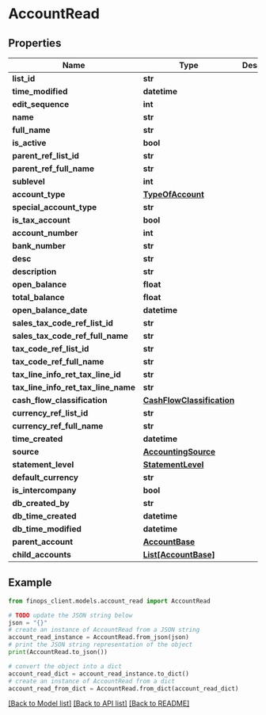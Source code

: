 # AccountRead


## Properties

Name | Type | Description | Notes
------------ | ------------- | ------------- | -------------
**list_id** | **str** |  | [optional] 
**time_modified** | **datetime** |  | [optional] 
**edit_sequence** | **int** |  | [optional] 
**name** | **str** |  | [optional] 
**full_name** | **str** |  | [optional] 
**is_active** | **bool** |  | [optional] 
**parent_ref_list_id** | **str** |  | [optional] 
**parent_ref_full_name** | **str** |  | [optional] 
**sublevel** | **int** |  | [optional] 
**account_type** | [**TypeOfAccount**](TypeOfAccount.md) |  | [optional] 
**special_account_type** | **str** |  | [optional] 
**is_tax_account** | **bool** |  | [optional] 
**account_number** | **int** |  | [optional] 
**bank_number** | **str** |  | [optional] 
**desc** | **str** |  | [optional] 
**description** | **str** |  | [optional] 
**open_balance** | **float** |  | [optional] 
**total_balance** | **float** |  | [optional] 
**open_balance_date** | **datetime** |  | [optional] 
**sales_tax_code_ref_list_id** | **str** |  | [optional] 
**sales_tax_code_ref_full_name** | **str** |  | [optional] 
**tax_code_ref_list_id** | **str** |  | [optional] 
**tax_code_ref_full_name** | **str** |  | [optional] 
**tax_line_info_ret_tax_line_id** | **str** |  | [optional] 
**tax_line_info_ret_tax_line_name** | **str** |  | [optional] 
**cash_flow_classification** | [**CashFlowClassification**](CashFlowClassification.md) |  | [optional] 
**currency_ref_list_id** | **str** |  | [optional] 
**currency_ref_full_name** | **str** |  | [optional] 
**time_created** | **datetime** |  | [optional] 
**source** | [**AccountingSource**](AccountingSource.md) |  | [optional] 
**statement_level** | [**StatementLevel**](StatementLevel.md) |  | [optional] 
**default_currency** | **str** |  | [optional] 
**is_intercompany** | **bool** |  | [optional] 
**db_created_by** | **str** |  | [optional] 
**db_time_created** | **datetime** |  | [optional] 
**db_time_modified** | **datetime** |  | [optional] 
**parent_account** | [**AccountBase**](AccountBase.md) |  | [optional] 
**child_accounts** | [**List[AccountBase]**](AccountBase.md) |  | [optional] 

## Example

```python
from finops_client.models.account_read import AccountRead

# TODO update the JSON string below
json = "{}"
# create an instance of AccountRead from a JSON string
account_read_instance = AccountRead.from_json(json)
# print the JSON string representation of the object
print(AccountRead.to_json())

# convert the object into a dict
account_read_dict = account_read_instance.to_dict()
# create an instance of AccountRead from a dict
account_read_from_dict = AccountRead.from_dict(account_read_dict)
```
[[Back to Model list]](../README.md#documentation-for-models) [[Back to API list]](../README.md#documentation-for-api-endpoints) [[Back to README]](../README.md)


